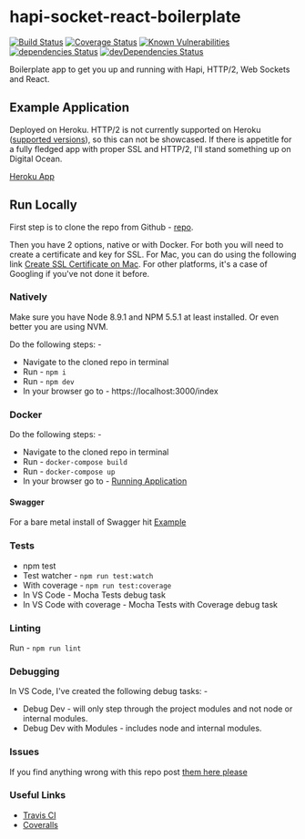 # hapi-socket-react-boilerplate

[![Build Status](https://travis-ci.org/blairg/hapi-socket-react-boilerplate.svg?branch=master)](https://travis-ci.org/blairg/hapi-socket-react-boilerplate) [![Coverage Status](https://coveralls.io/repos/github/blairg/hapi-socket-react-boilerplate/badge.svg)](https://coveralls.io/github/blairg/hapi-socket-react-boilerplate) [![Known Vulnerabilities](https://snyk.io/test/github/blairg/hapi-socket-react-boilerplate/badge.svg)](https://snyk.io/test/github/blairg/hapi-socket-react-boilerplate) [![dependencies Status](https://david-dm.org/blairg/hapi-socket-react-boilerplate/status.svg)](https://david-dm.org/blairg/hapi-socket-react-boilerplate) [![devDependencies Status](https://david-dm.org/blairg/hapi-socket-react-boilerplate/dev-status.svg)](https://david-dm.org/blairg/hapi-socket-react-boilerplate?type=dev)

Boilerplate app to get you up and running with Hapi, HTTP/2, Web Sockets and React.

## Example Application

Deployed on Heroku. HTTP/2 is not currently supported on Heroku ([supported versions](https://devcenter.heroku.com/articles/http-routing#http-versions-supported)), so this can not be showcased. If there is appetitle for a fully fledged app with proper SSL and HTTP/2, I'll stand something up on Digital Ocean.

[Heroku App](https://hapi-boilerplate-docker.herokuapp.com/index)

## Run Locally

First step is to clone the repo from Github - [repo](https://github.com/blairg/hapi-socket-react-boilerplate.git).

Then you have 2 options, native or with Docker. For both you will need to create a certificate and key for SSL. For Mac, you can do using the following link [Create SSL Certificate on Mac](https://certsimple.com/blog/localhost-ssl-fix). For other platforms, it's a case of Googling if you've not done it before.

### Natively

Make sure you have Node 8.9.1 and NPM 5.5.1 at least installed. Or even better you are using NVM.

Do the following steps: -

* Navigate to the cloned repo in terminal
* Run - `npm i`
* Run - `npm dev`
* In your browser go to - https://localhost:3000/index

### Docker

Do the following steps: -

* Navigate to the cloned repo in terminal
* Run - `docker-compose build`
* Run - `docker-compose up`
* In your browser go to - [Running Application](https://localhost:3000/index)

#### Swagger

For a bare metal install of Swagger hit [Example](https://localhost:3000/documentation)

### Tests

* npm test
* Test watcher - `npm run test:watch`
* With coverage - `npm run test:coverage`
* In VS Code - Mocha Tests debug task
* In VS Code with coverage - Mocha Tests with Coverage debug task

### Linting

Run - `npm run lint`

### Debugging

In VS Code, I've created the following debug tasks: -

* Debug Dev - will only step through the project modules and not node or internal modules.
* Debug Dev with Modules - includes node and internal modules.

### Issues 

If you find anything wrong with this repo post [them here please](https://github.com/blairg/hapi-socket-react-boilerplate/issues)

### Useful Links

* [Travis CI](https://travis-ci.org/blairg/hapi-socket-react-boilerplate)
* [Coveralls](https://coveralls.io/github/blairg/hapi-socket-react-boilerplate?branch=master)

